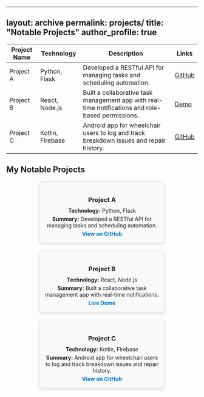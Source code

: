 
---
layout: archive
permalink: projects/
title: "Notable Projects"
author_profile: true
---

| **Project Name**       | **Technology**         | **Description**                                                                                      | **Links**                           |
|-------------------------|------------------------|------------------------------------------------------------------------------------------------------|-------------------------------------|
| Project A              | Python, Flask          | Developed a RESTful API for managing tasks and scheduling automation.                                | [GitHub](https://github.com)        |
| Project B              | React, Node.js         | Built a collaborative task management app with real-time notifications and role-based permissions.  | [Demo](https://projectb.com)       |
| Project C              | Kotlin, Firebase       | Android app for wheelchair users to log and track breakdown issues and repair history.              | [GitHub](https://github.com)        |

## My Notable Projects

<style>
  .projects-container {
    display: flex;
    flex-wrap: wrap;
    gap: 20px;
    justify-content: space-evenly;
  }

  .project-card {
    background: #f9f9f9;
    border: 1px solid #ddd;
    border-radius: 8px;
    padding: 15px;
    width: 300px;
    box-shadow: 0 4px 6px rgba(0, 0, 0, 0.1);
    text-align: center;
    transition: transform 0.3s ease;
  }

  .project-card:hover {
    transform: scale(1.05);
  }

  .project-card h3 {
    margin-bottom: 10px;
  }

  .project-card p {
    font-size: 14px;
    margin: 5px 0;
  }

  .project-card a {
    color: #007acc;
    text-decoration: none;
    font-weight: bold;
  }

  .project-card a:hover {
    text-decoration: underline;
  }
</style>

<div class="projects-container">
  <div class="project-card">
    <h3>Project A</h3>
    <p><strong>Technology:</strong> Python, Flask</p>
    <p><strong>Summary:</strong> Developed a RESTful API for managing tasks and scheduling automation.</p>
    <a href="https://github.com/your-project" target="_blank">View on GitHub</a>
  </div>

  <div class="project-card">
    <h3>Project B</h3>
    <p><strong>Technology:</strong> React, Node.js</p>
    <p><strong>Summary:</strong> Built a collaborative task management app with real-time notifications.</p>
    <a href="https://your-project-link.com" target="_blank">Live Demo</a>
  </div>

  <div class="project-card">
    <h3>Project C</h3>
    <p><strong>Technology:</strong> Kotlin, Firebase</p>
    <p><strong>Summary:</strong> Android app for wheelchair users to log and track breakdown issues and repair history.</p>
    <a href="https://github.com/your-project" target="_blank">View on GitHub</a>
  </div>

  <!-- Add more project cards here -->
</div>

